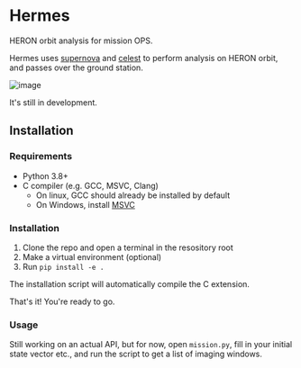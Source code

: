 # Hermes

HERON orbit analysis for mission OPS.

Hermes uses [supernova](https://github.com/utat-ss/supernova) and [celest](https://github.com/JaiWillems/Celest) to perform analysis on HERON orbit, and passes over the ground station.

![image](https://github.com/utat-ss/hermes/assets/54449457/6344c177-958b-4fc3-a800-f8d008e06866)

It's still in development.

## Installation

### Requirements

- Python 3.8+
- C compiler (e.g. GCC, MSVC, Clang)
  - On linux, GCC should already be installed by default
  - On Windows, install [MSVC](https://visualstudio.microsoft.com/downloads/#build-tools-for-visual-studio-2019)

### Installation

1. Clone the repo and open a terminal in the resository root
2. Make a virtual environment (optional)
3. Run `pip install -e .`

The installation script will automatically compile the C extension.

That's it! You're ready to go.

### Usage
Still working on an actual API, but for now, open `mission.py`, fill in your initial state vector etc., and run the script to get a list of imaging windows.
